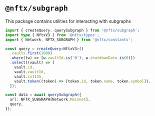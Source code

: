 # `@nftx/subgraph`

This package contains utilities for interacting with subgraphs

```ts
import { createQuery, querySubgraph } from '@nftx/subgraph';
import type { NftxV3 } from '@nftx/types';
import { Network, NFTX_SUBGRAPH } from '@nftx/constants';

const query = createQuery<NftxV3>()
  .vaults.first(1000)
  .where((w) => [w.vaultId.is('0'), w.shutdownDate.is(0)])
  .select((vault) => [
    vault.id,
    vault.vaultId,
    vault.is1155,
    vault.token((token) => [token.id, token.name, token.symbol]),
  ]);

const data = await querySubgraph({
  url: NFTX_SUBGRAPH[Network.Mainnet],
  query,
});
```
